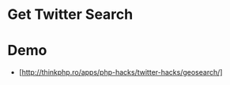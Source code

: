 # Get Twitter Search

# Demo

* [http://thinkphp.ro/apps/php-hacks/twitter-hacks/geosearch/]
 
[http://thinkphp.ro/apps/php-hacks/twitter-hacks/geosearch/]: http://thinkphp.ro/apps/php-hacks/twitter-hacks/geosearch/
